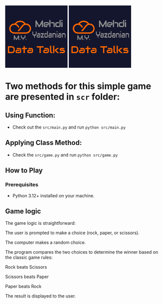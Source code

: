 ![My Logo](../image/mehdi_logo.png)
<img src="../image/mehdi_logo.png" width = "200">

# Two methods for this simple game are presented in `scr` folder:

## Using Function:

- Check out the `src/main.py` and run `python src/main.py`

## Applying Class Method:

- Check the `src/game.py` and run  `python src/game.py`

## How to Play
### Prerequisites

- Python 3.12+ installed on your machine.

## Game logic

The game logic is straightforward:

The user is prompted to make a choice (rock, paper, or scissors).

The computer makes a random choice.

The program compares the two choices to determine the winner based on the classic game rules:

Rock beats Scissors

Scissors beats Paper

Paper beats Rock

The result is displayed to the user.
